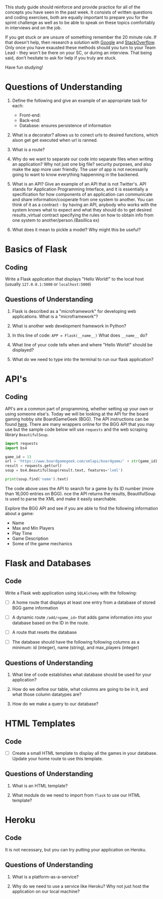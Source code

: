 This study guide should reinforce and provide practice for all of the concepts you have seen in the past week. It consists of written questions and coding exercises, both are equally important to prepare you for the sprint challenge as well as to be able to speak on these topics comfortably in interviews and on the job.

If you get stuck or are unsure of something remember the 20 minute rule. If that doesn't help, then research a solution with [Google](https://www.google.com) and [StackOverflow](https://www.stackoverflow.com). Only once you have exausted these methods should you turn to your Team Lead - they won't be there on your SC, or during an interview. That being said, don't hesitate to ask for help if you truly are stuck.

Have fun studying!

# Questions of Understanding
1. Define the following and give an example of an appropriate task for each:
	- Front-end:
	- Back-end:
	- Database: ensures persistence of information

2. What is a decorator? allows us to conect urls to desired functions, which alson get get executed when url is ranned.

3. What is a route?

4. Why do we want to separate our code into separate files when writing an application? Why not just one big file?
security purposes, and also make the app more user friendly. The user of app is not necessarily going to want to know
everything happenning in the backened.

5. What is an API? Give an example of an API that is not Twitter's.
API stands for Application Programming Interface, and it is essentially a specification for how components of 
an application can communicate and share information/cooperate from one system to another. 
You can think of it as a contract - by having an API, anybody who works with the system knows what to 
expect and what they should do to get desired results.;virtual contract specifying the rules on how to obtain info 
from one system to another/person.(Basillica ex)

6. What does it mean to pickle a model? Why might this be useful?

# Basics of Flask

## Coding
Write a Flask application that displays "Hello World!" to the local host (usually `127.0.0.1:5000` or `localhost:5000`)

## Questions of Understanding
1. Flask is described as a "microframework" for developing web applications. What is a "microframework"?

2. What is another web development framework in Python?

3. In this line of code: `APP = Flask(__name__)` What does `__name__` do?

4. What line of your code tells when and where "Hello World!" should be displayed?

5. What do we need to type into the terminal to run our flask application?

# API's

## Coding
API's are a common part of programming, whether setting up your own or using someone else's. Today we will be looking at the API for the board gaming hobby site BoardGameGeek (BGG). The API instructions can be found [here](https://boardgamegeek.com/wiki/page/BGG_XML_API&redirectedfrom=XML_API#). There are many wrappers online for the BGG API that you may use but the sample code below will use `requests` and the web scraping library `BeautifulSoup`.

```python
import requests
import bs4

game_id = 13
url = 'https://www.boardgamegeek.com/xmlapi/boardgame/' + str(game_id)
result = requests.get(url)
soup = bs4.BeautifulSoup(result.text, features='lxml')

print(soup.find('name').text)
```

The code above uses the API to search for a game by its ID number (more than 16,000 entries on BGG). 
nce the API returns the results, BeautifulSoup is used to parse the XML and make it easily searchable.

Explore the BGG API and see if you are able to find the following information about a game:

* Name
* Max and Min Players
* Play Time
* Game Description
* Some of the game mechanics

# Flask and Databases

## Code
Write a Flask web application using `SQLAlchemy` with the following:
- [ ] A home route that displays at least one entry from a database of stored BGG game information

  

- [ ] A dynamic route `/add/<game_id>` that adds game information into your database based on the ID in the route.

  

- [ ] A route that resets the database

  

- [ ] The database should have the following following columns as a minimum: id (integer), name (string), and max_players (integer)

## Questions of Understanding
1. What line of code establishes what database should be used for your application?

   

2. How do we define our table, what columns are going to be in it, and what those column datatypes are?

   

3. How do we make a query to our database?

# HTML Templates

## Code
- [ ] Create a small HTML template to display all the games in your database. Update your home route to use this template.

## Questions of Understanding
1. What is an HTML template?

   

2. What module do we need to import from `flask` to use our HTML template?

# Heroku

## Code
It is not necessary, but you can try putting your application on Heroku.

## Questions of Understanding
1. What is a platform-as-a-service?

   

2. Why do we need to use a service like Heroku? Why not just host the application on our local machine?
